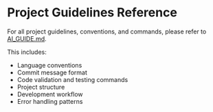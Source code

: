 # Project Guidelines Reference

For all project guidelines, conventions, and commands, please refer to [AI_GUIDE.md](../AI_GUIDE.md).

This includes:
- Language conventions
- Commit message format
- Code validation and testing commands
- Project structure
- Development workflow
- Error handling patterns